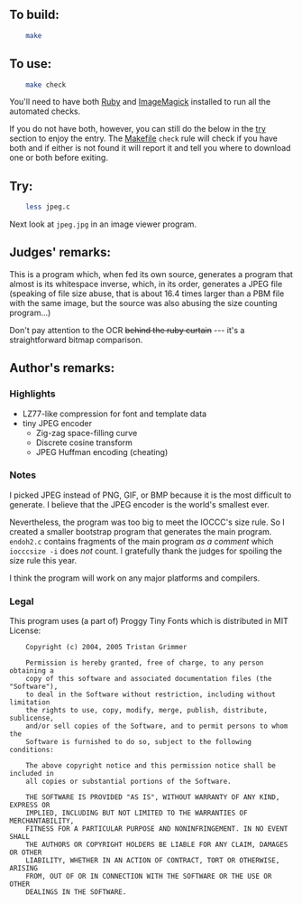 ## To build:

```sh
    make
```


## To use:

```sh
    make check
```

You'll need to have both [Ruby](https://www.ruby-lang.org) and
[ImageMagick](https://imagemagick.org/) installed to run all the automated
checks.

If you do not have both, however, you can still do the below in the [try](#try)
section to enjoy the entry. The [Makefile](Makefile) `check` rule will check if
you have both and if either is not found it will report it and tell you where to
download one or both before exiting.


## Try:

```sh
    less jpeg.c
```

Next look at `jpeg.jpg` in an image viewer program.


## Judges' remarks:

This is a program which, when fed its own source, generates a program that
almost is its whitespace inverse, which, in its order, generates a JPEG file
(speaking of file size abuse, that is about 16.4 times larger than a PBM file
with the same image, but the source was also abusing the size counting
program...)

Don't pay attention to the OCR ~~behind the ruby curtain~~ --- it's a
straightforward bitmap comparison.


## Author's remarks:

### Highlights

* LZ77-like compression for font and template data
* tiny JPEG encoder
    * Zig-zag space-filling curve
    * Discrete cosine transform
    * JPEG Huffman encoding (cheating)


### Notes

I picked JPEG instead of PNG, GIF, or BMP
because it is the most difficult to generate.
I believe that the JPEG encoder is the world's smallest ever.

Nevertheless, the program was too big to meet the IOCCC's size rule.  So I
created a smaller bootstrap program that generates the main program.  `endoh2.c`
contains fragments of the main program *as a comment* which `iocccsize -i` does
*not* count.  I gratefully thank the judges for spoiling the size rule this
year.

I think the program will work on any major platforms and compilers.


### Legal

This program uses (a part of) Proggy Tiny Fonts
which is distributed in MIT License:

```
    Copyright (c) 2004, 2005 Tristan Grimmer

    Permission is hereby granted, free of charge, to any person obtaining a
    copy of this software and associated documentation files (the "Software"),
    to deal in the Software without restriction, including without limitation
    the rights to use, copy, modify, merge, publish, distribute, sublicense,
    and/or sell copies of the Software, and to permit persons to whom the
    Software is furnished to do so, subject to the following conditions:

    The above copyright notice and this permission notice shall be included in
    all copies or substantial portions of the Software.

    THE SOFTWARE IS PROVIDED "AS IS", WITHOUT WARRANTY OF ANY KIND, EXPRESS OR
    IMPLIED, INCLUDING BUT NOT LIMITED TO THE WARRANTIES OF MERCHANTABILITY,
    FITNESS FOR A PARTICULAR PURPOSE AND NONINFRINGEMENT. IN NO EVENT SHALL
    THE AUTHORS OR COPYRIGHT HOLDERS BE LIABLE FOR ANY CLAIM, DAMAGES OR OTHER
    LIABILITY, WHETHER IN AN ACTION OF CONTRACT, TORT OR OTHERWISE, ARISING
    FROM, OUT OF OR IN CONNECTION WITH THE SOFTWARE OR THE USE OR OTHER
    DEALINGS IN THE SOFTWARE.
```


<!--

    Copyright © 1984-2024 by Landon Curt Noll. All Rights Reserved.

    You are free to share and adapt this file under the terms of this license:

	Creative Commons Attribution-ShareAlike 4.0 International (CC BY-SA 4.0)

    For more information, see:

	https://creativecommons.org/licenses/by-sa/4.0/

-->
